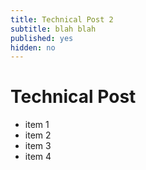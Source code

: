 ```yaml
---
title: Technical Post 2
subtitle: blah blah
published: yes
hidden: no
---
```

# Technical Post

* item 1
* item 2
* item 3
* item 4
